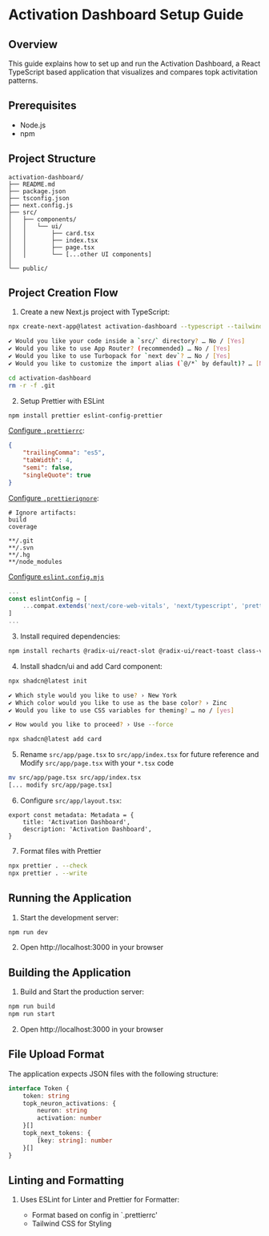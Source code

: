 # Activation Dashboard Setup Guide

## Overview

This guide explains how to set up and run the Activation Dashboard, a React TypeScript based application that visualizes and compares topk activitation patterns.

## Prerequisites

- Node.js
- npm

## Project Structure

```
activation-dashboard/
├── README.md
├── package.json
├── tsconfig.json
├── next.config.js
├── src/
│   ├── components/
│   │   └── ui/
│   │       ├── card.tsx
│   │       ├── index.tsx
│   │       ├── page.tsx
│   │       └── [...other UI components]
│
└── public/
```

## Project Creation Flow

1. Create a new Next.js project with TypeScript:

```bash
npx create-next-app@latest activation-dashboard --typescript --tailwind --eslint

✔ Would you like your code inside a `src/` directory? … No / [Yes]
✔ Would you like to use App Router? (recommended) … No / [Yes]
✔ Would you like to use Turbopack for `next dev`? … No / [Yes]
✔ Would you like to customize the import alias (`@/*` by default)? … [No] / Yes

cd activation-dashboard
rm -r -f .git
```

2. Setup Prettier with ESLint

```bash
npm install prettier eslint-config-prettier
```

[Configure `.prettierrc`](https://prettier.io/docs/configuration):

```json
{
    "trailingComma": "es5",
    "tabWidth": 4,
    "semi": false,
    "singleQuote": true
}
```

[Configure `.prettierignore`](https://prettier.io/docs/ignore):

```
# Ignore artifacts:
build
coverage

**/.git
**/.svn
**/.hg
**/node_modules
```

[Configure `eslint.config.mjs`](https://nextjs.org/docs/app/api-reference/config/eslint#disabling-rules)

```js
...
const eslintConfig = [
    ...compat.extends('next/core-web-vitals', 'next/typescript', 'prettier'),
]
...
```

3. Install required dependencies:

```bash
npm install recharts @radix-ui/react-slot @radix-ui/react-toast class-variance-authority clsx tailwind-merge lucide-react
```

4. Install shadcn/ui and add Card component:

```bash
npx shadcn@latest init

✔ Which style would you like to use? › New York
✔ Which color would you like to use as the base color? › Zinc
✔ Would you like to use CSS variables for theming? … no / [yes]

✔ How would you like to proceed? › Use --force

npx shadcn@latest add card
```

5. Rename `src/app/page.tsx` to `src/app/index.tsx` for future reference and Modify `src/app/page.tsx` with your `*.tsx` code

```bash
mv src/app/page.tsx src/app/index.tsx
[... modify src/app/page.tsx]
```

6. Configure `src/app/layout.tsx`:

```
export const metadata: Metadata = {
    title: 'Activation Dashboard',
    description: 'Activation Dashboard',
}
```

7. Format files with Prettier

```bash
npx prettier . --check
npx prettier . --write
```

## Running the Application

1. Start the development server:

```bash
npm run dev
```

2. Open http://localhost:3000 in your browser

## Building the Application

1. Build and Start the production server:

```bash
npm run build
npm run start
```

2. Open http://localhost:3000 in your browser

## File Upload Format

The application expects JSON files with the following structure:

```typescript
interface Token {
    token: string
    topk_neuron_activations: {
        neuron: string
        activation: number
    }[]
    topk_next_tokens: {
        [key: string]: number
    }[]
}
```

## Linting and Formatting

1. Uses ESLint for Linter and Prettier for Formatter:

    - Format based on config in `.prettierrc'
    - Tailwind CSS for Styling

